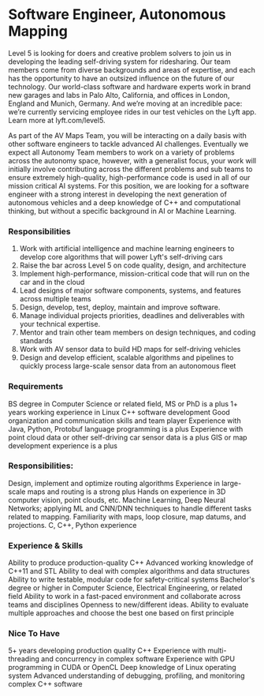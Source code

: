 # Software Engineer, Autonomous Mapping

Level 5 is looking for doers and creative problem solvers to join us in developing the leading self-driving system for ridesharing. Our team members come from diverse backgrounds and areas of expertise, and each has the opportunity to have an outsized influence on the future of our technology. Our world-class software and hardware experts work in brand new garages and labs in Palo Alto, California, and offices in London, England and Munich, Germany. And we’re moving at an incredible pace: we’re currently servicing employee rides in our test vehicles on the Lyft app. Learn more at lyft.com/level5.

As part of the AV Maps Team, you will be interacting on a daily basis with other software engineers to tackle advanced AI challenges. Eventually we expect all Autonomy Team members to work on a variety of problems across the autonomy space, however, with a generalist focus, your work will initially involve contributing across the different problems and sub teams to ensure extremely high-quality, high-performance code is used in all of our mission critical AI systems. For this position, we are looking for a software engineer with a strong interest in developing the next generation of autonomous vehicles and a deep knowledge of C++ and computational thinking, but without a specific background in AI or Machine Learning.

### Responsibilities
 1. Work with artificial intelligence and machine learning engineers to develop core algorithms that will power Lyft's self-driving cars
 1. Raise the bar across Level 5 on code quality, design, and architecture
 1. Implement high-performance, mission-critical code that will run on the car and in the cloud
 1. Lead designs of major software components, systems, and features across multiple teams
 1. Design, develop, test, deploy, maintain and improve software.
 1. Manage individual projects priorities, deadlines and deliverables with your technical expertise.
 1. Mentor and train other team members on design techniques, and coding standards
 1. Work with AV sensor data to build HD maps for self-driving vehicles
 1. Design and develop efficient, scalable algorithms and pipelines to quickly process large-scale sensor data from an autonomous fleet

### Requirements
BS degree in Computer Science or related field, MS or PhD is a plus
1+ years working experience in Linux C++ software development
Good organization and communication skills and team player
Experience with Java, Python, Protobuf language programming is a plus
Experience with point cloud data or other self-driving car sensor data is a plus
GIS or map development experience is a plus

### Responsibilities:
Design, implement and optimize routing algorithms
Experience in large-scale maps and routing is a strong plus
Hands on experience in 3D computer vision, point clouds, etc.
Machine Learning, Deep Neural Networks; applying ML and CNN/DNN techniques to handle different tasks related to mapping.
Familiarity with maps, loop closure, map datums, and projections.
C, C++, Python experience

### Experience & Skills
Ability to produce production-quality C++
Advanced working knowledge of C++11 and STL
Ability to deal with complex algorithms and data structures
Ability to write testable, modular code for safety-critical systems
Bachelor's degree or higher in Computer Science, Electrical Engineering, or related field
Ability to work in a fast-paced environment and collaborate across teams and disciplines
Openness to new/different ideas. Ability to evaluate multiple approaches and choose the best one based on first principle

### Nice To Have
5+ years developing production quality C++
Experience with multi-threading and concurrency in complex software
Experience with GPU programming in CUDA or OpenCL
Deep knowledge of Linux operating system
Advanced understanding of debugging, profiling, and monitoring complex C++ software
